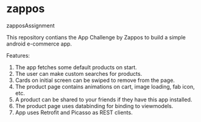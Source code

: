 # zappos
zapposAssignment

This repository contians the App Challenge by Zappos to build a simple android e-commerce app.

Features:
1. The app fetches some default products on start.
2. The user can make custom searches for products. 
3. Cards on initial screen can be swiped to remove from the page.
4. The product page contains animations on cart, image loading, fab icon, etc.
5. A product can be shared to your friends if they have this app installed.
6. The product page uses databinding for binding to viewmodels.
7. App uses Retrofit and Picasso as REST clients.
